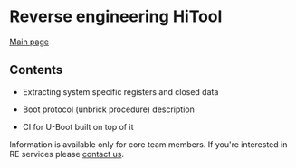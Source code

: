 # Reverse engineering HiTool

[Main page](https://wiki.openipc.org/wiki/RE-HiTool)

## Contents

* Extracting system specific registers and closed data

* Boot protocol (unbrick procedure) description

* CI for U-Boot built on top of it

Information is available only for core team members. If you're interested in RE
services please [contact us](https://www.linkedin.com/in/dmitry-ilyin-4b9aa2174).
